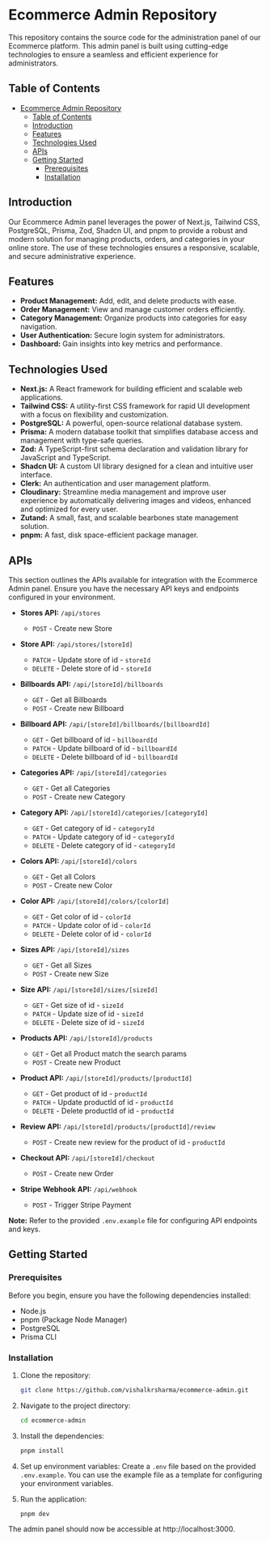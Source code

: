 # Ecommerce Admin Repository

This repository contains the source code for the administration panel of our Ecommerce platform. This admin panel is built using cutting-edge technologies to ensure a seamless and efficient experience for administrators.

## Table of Contents

- [Ecommerce Admin Repository](#ecommerce-admin-repository)
  - [Table of Contents](#table-of-contents)
  - [Introduction](#introduction)
  - [Features](#features)
  - [Technologies Used](#technologies-used)
  - [APIs](#apis)
  - [Getting Started](#getting-started)
    - [Prerequisites](#prerequisites)
    - [Installation](#installation)

## Introduction

Our Ecommerce Admin panel leverages the power of Next.js, Tailwind CSS, PostgreSQL, Prisma, Zod, Shadcn UI, and pnpm to provide a robust and modern solution for managing products, orders, and categories in your online store. The use of these technologies ensures a responsive, scalable, and secure administrative experience.

## Features

- **Product Management:** Add, edit, and delete products with ease.
- **Order Management:** View and manage customer orders efficiently.
- **Category Management:** Organize products into categories for easy navigation.
- **User Authentication:** Secure login system for administrators.
- **Dashboard:** Gain insights into key metrics and performance.

## Technologies Used

- **Next.js:** A React framework for building efficient and scalable web applications.
- **Tailwind CSS:** A utility-first CSS framework for rapid UI development with a focus on flexibility and customization.
- **PostgreSQL:** A powerful, open-source relational database system.
- **Prisma:** A modern database toolkit that simplifies database access and management with type-safe queries.
- **Zod:** A TypeScript-first schema declaration and validation library for JavaScript and TypeScript.
- **Shadcn UI:** A custom UI library designed for a clean and intuitive user interface.
- **Clerk:** An authentication and user management platform.
- **Cloudinary:** Streamline media management and improve user experience by automatically delivering images and videos, enhanced and optimized for every user.
- **Zutand:** A small, fast, and scalable bearbones state management solution.
- **pnpm:** A fast, disk space-efficient package manager.

## APIs

This section outlines the APIs available for integration with the Ecommerce Admin panel. Ensure you have the necessary API keys and endpoints configured in your environment.

- **Stores API:** `/api/stores`

  - `POST` - Create new Store

- **Store API:** `/api/stores/[storeId]`

  - `PATCH` - Update store of id - `storeId`
  - `DELETE` - Delete store of id - `storeId`

- **Billboards API:** `/api/[storeId]/billboards`

  - `GET` - Get all Billboards
  - `POST` - Create new Billboard

- **Billboard API:** `/api/[storeId]/billboards/[billboardId]`

  - `GET` - Get billboard of id - `billboardId`
  - `PATCH` - Update billboard of id - `billboardId`
  - `DELETE` - Delete billboard of id - `billboardId`

- **Categories API:** `/api/[storeId]/categories`

  - `GET` - Get all Categories
  - `POST` - Create new Category

- **Category API:** `/api/[storeId]/categories/[categoryId]`

  - `GET` - Get category of id - `categoryId`
  - `PATCH` - Update category of id - `categoryId`
  - `DELETE` - Delete category of id - `categoryId`

- **Colors API:** `/api/[storeId]/colors`

  - `GET` - Get all Colors
  - `POST` - Create new Color

- **Color API:** `/api/[storeId]/colors/[colorId]`

  - `GET` - Get color of id - `colorId`
  - `PATCH` - Update color of id - `colorId`
  - `DELETE` - Delete color of id - `colorId`

- **Sizes API:** `/api/[storeId]/sizes`

  - `GET` - Get all Sizes
  - `POST` - Create new Size

- **Size API:** `/api/[storeId]/sizes/[sizeId]`

  - `GET` - Get size of id - `sizeId`
  - `PATCH` - Update size of id - `sizeId`
  - `DELETE` - Delete size of id - `sizeId`

- **Products API:** `/api/[storeId]/products`

  - `GET` - Get all Product match the search params
  - `POST` - Create new Product

- **Product API:** `/api/[storeId]/products/[productId]`

  - `GET` - Get product of id - `productId`
  - `PATCH` - Update productId of id - `productId`
  - `DELETE` - Delete productId of id - `productId`

- **Review API:** `/api/[storeId]/products/[productId]/review`

  - `POST` - Create new review for the product of id - `productId`

- **Checkout API:** `/api/[storeId]/checkout`

  - `POST` - Create new Order

- **Stripe Webhook API:** `/api/webhook`
  - `POST` - Trigger Stripe Payment

**Note:** Refer to the provided `.env.example` file for configuring API endpoints and keys.

## Getting Started

### Prerequisites

Before you begin, ensure you have the following dependencies installed:

- Node.js
- pnpm (Package Node Manager)
- PostgreSQL
- Prisma CLI

### Installation

1. Clone the repository:

   ```bash
   git clone https://github.com/vishalkrsharma/ecommerce-admin.git
   ```

2. Navigate to the project directory:

   ```bash
   cd ecommerce-admin
   ```

3. Install the dependencies:

   ```bash
   pnpm install
   ```

4. Set up environment variables:
   Create a `.env` file based on the provided `.env.example`. You can use the example file as a template for configuring your environment variables.

5. Run the application:

   ```bash
   pnpm dev
   ```

The admin panel should now be accessible at http://localhost:3000.
